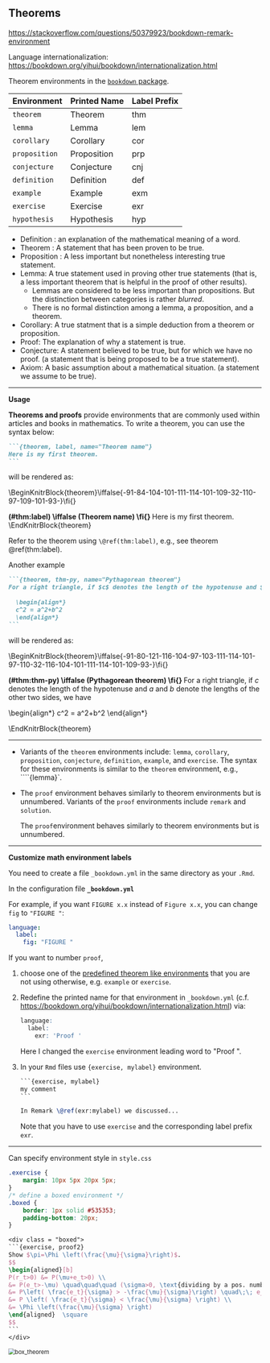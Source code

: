 ## Theorems

<https://stackoverflow.com/questions/50379923/bookdown-remark-environment>

Language internationalization: <https://bookdown.org/yihui/bookdown/internationalization.html>



Theorem environments in the [`bookdown` package](https://bookdown.org/yihui/bookdown/markdown-extensions-by-bookdown.html#tab:theorem-envs).

| Environment   | Printed Name | Label Prefix |
| :------------- | :------------ | :------------ |
| `theorem`     | Theorem      | thm          |
| `lemma`       | Lemma        | lem          |
| `corollary`   | Corollary    | cor          |
| `proposition` | Proposition  | prp          |
| `conjecture`  | Conjecture   | cnj          |
| `definition`  | Definition   | def          |
| `example`     | Example      | exm          |
| `exercise`    | Exercise     | exr          |
| `hypothesis`  | Hypothesis   | hyp          |

- Definition : an explanation of the mathematical meaning of a word.
- Theorem : A statement that has been proven to be true.
- Proposition : A less important but nonetheless interesting true statement.
- Lemma: A true statement used in proving other true statements (that is, a less important theorem that is helpful in the proof of other results). 
  - Lemmas are considered to be less important than propositions. But the distinction between categories is rather *blurred*. 
  - There is no formal distinction among a lemma, a proposition, and a theorem.
- Corollary: A true statment that is a simple deduction from a theorem or proposition.
- Proof: The explanation of why a statement is true.
- Conjecture: A statement believed to be true, but for which we have no proof. (a statement that is being proposed to be a true statement).
- Axiom: A basic assumption about a mathematical situation. (a statement we assume to be true).


--------------------------------------------------------------------------------

**Usage**

**Theorems and proofs** provide environments that are commonly used within articles and books in mathematics. To write a theorem, you can use the syntax below:

~~~markdown
```{theorem, label, name="Theorem name"}
Here is my first theorem.
```
~~~

will be rendered as:

\BeginKnitrBlock{theorem}\iffalse{-91-84-104-101-111-114-101-109-32-110-97-109-101-93-}\fi{}<div class="theorem"><span class="theorem" id="thm:label"><strong>(\#thm:label)  \iffalse (Theorem name) \fi{} </strong></span>Here is my first theorem.</div>\EndKnitrBlock{theorem}

Refer to the theorem using `\@ref(thm:label)`, e.g., see theorem \@ref(thm:label).


Another example

~~~markdown
```{theorem, thm-py, name="Pythagorean theorem"}
For a right triangle, if $c$ denotes the length of the hypotenuse and $a$ and $b$ denote the lengths of the other two sides, we have
  
  \begin{align*}
  c^2 = a^2+b^2
  \end{align*}
```
~~~

will be rendered as:

\BeginKnitrBlock{theorem}\iffalse{-91-80-121-116-104-97-103-111-114-101-97-110-32-116-104-101-111-114-101-109-93-}\fi{}<div class="theorem"><span class="theorem" id="thm:thm-py"><strong>(\#thm:thm-py)  \iffalse (Pythagorean theorem) \fi{} </strong></span>For a right triangle, if $c$ denotes the length of the hypotenuse and $a$ and $b$ denote the lengths of the other two sides, we have
  
  \begin{align*}
  c^2 = a^2+b^2
  \end{align*}</div>\EndKnitrBlock{theorem}


--------------------------------------------------------------------------------

- Variants of the `theorem` environments include: `lemma`, `corollary`, `proposition`, `conjecture`, `definition`, `example`, and `exercise`. The syntax for these environments is similar to the `theorem` environment, e.g., ````{lemma}`.

- The `proof` environment behaves similarly to theorem environments but is unnumbered. Variants of the `proof` environments include `remark` and `solution`. 

  The `proof`environment behaves similarly to theorem environments but is unnumbered.

--------------------------------------------------------------------------------

**Customize math environment labels**

You need to create a file `_bookdown.yml` in the same directory as your `.Rmd`. 

In the configuration file **`_bookdown.yml`**

For example, if you want `FIGURE x.x` instead of `Figure x.x`, you can change `fig` to `"FIGURE "`:

```yaml
language:
  label:
    fig: "FIGURE "
```

If you want to number `proof`, 

1. choose one of the [predefined theorem like environments](https://bookdown.org/yihui/bookdown/markdown-extensions-by-bookdown.html#theorems) that you are not using otherwise, e.g. `example` or `exercise`.

2. Redefine the printed name for that environment in `_bookdown.yml` (c.f. https://bookdown.org/yihui/bookdown/internationalization.html) via:

   ```r
   language:
     label:
       exr: 'Proof '
   ```

   Here I changed the `exercise` environment leading word to "Proof ".

3. In your `Rmd` files use `{exercise, mylabel}` environment. 

   ~~~latex
   ```{exercise, mylabel}
   my comment
   ```
   
   In Remark \@ref(exr:mylabel) we discussed...
   ~~~

   Note that you have to use `exercise` and the corresponding label prefix `exr`.

--------------------------------------------------------------------------------

Can specify environment style in `style.css`

```css
.exercise {
    margin: 10px 5px 20px 5px; 
}
/* define a boxed environment */
.boxed {
    border: 1px solid #535353;
    padding-bottom: 20px;
}
```



````latex
<div class = "boxed">
```{exercise, proof2}
Show $\pi=\Phi \left(\frac{\mu}{\sigma}\right)$.
$$
\begin{aligned}[b]
P(r_t>0) &= P(\mu+e_t>0) \\
&= P(e_t>-\mu) \quad\quad\quad (\sigma>0, \text{dividing by a pos. number, inequality unchanged}) \\
&= P\left( \frac{e_t}{\sigma} > -\frac{\mu}{\sigma}\right) \quad\;\; e_t\sim N(0, \sigma^2), \text{ then } \frac{e_t}{\sigma}\sim N(0,1) \\
&= P \left( \frac{e_t}{\sigma} < \frac{\mu}{\sigma} \right) \\
&= \Phi \left(\frac{\mu}{\sigma} \right) 
\end{aligned}  \square
$$
```
</div>
````

<img src="https://drive.google.com/thumbnail?id=1bqVq_6WTId8Svf7hihPoqJ-ouZTSOIWL&sz=w1000" alt="box_theorem" style="display: block; margin-right: auto; margin-left: auto; zoom:80%;" />
